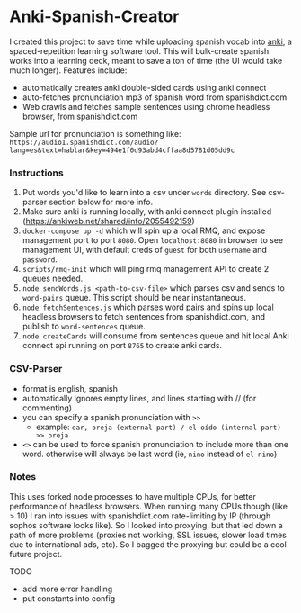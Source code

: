 # Anki-Spanish-Creator

I created this project to save time while uploading spanish vocab into [anki](https://apps.ankiweb.net/), a spaced-repetition learning software tool.  This will bulk-create spanish works into a learning deck, meant to save a ton of time (the UI would take much longer).  Features include:
  - automatically creates anki double-sided cards using anki connect
  - auto-fetches pronunciation mp3 of spanish word from spanishdict.com
  - Web crawls and fetches sample sentences using chrome headless browser, from spanishdict.com

Sample url for pronunciation is something like:  `https://audio1.spanishdict.com/audio?lang=es&text=hablar&key=494e1f0d93abd4cffaa8d5781d05dd9c`


### Instructions

1. Put words you'd like to learn into a csv under `words` directory.  See csv-parser section below for more info.
2. Make sure anki is running locally, with anki connect plugin installed (https://ankiweb.net/shared/info/2055492159)
3. `docker-compose up -d` which will spin up a local RMQ, and expose management port to port `8080`.  Open `localhost:8080` in browser to see management UI, with default creds of `guest` for both `username` and `password`.
4. `scripts/rmq-init` which will ping rmq management API to create 2 queues needed.
5. `node sendWords.js <path-to-csv-file>` which parses csv and sends to `word-pairs` queue.  This script should be near instantaneous.
6. `node fetchSentences.js` which parses word pairs and spins up local headless browsers to fetch sentences from spanishdict.com, and publish to `word-sentences` queue.
7. `node createCards` will consume from sentences queue and hit local Anki connect api running on port `8765` to create anki cards.


### CSV-Parser

- format is english, spanish
- automatically ignores empty lines, and lines starting with // (for commenting)
- you can specify a spanish pronunciation with `>>`
  - example:  `ear, oreja (external part) / el oído (internal part) >> oreja`
- `<>` can be used to force spanish pronunciation to include more than one word.  otherwise will always be last word (ie, `nino` instead of `el nino`)


### Notes

This uses forked node processes to have multiple CPUs, for better performance of headless browsers.  When running many CPUs though (like > 10) I ran into issues with spanishdict.com rate-limiting by IP (through sophos software looks like).  So I looked into proxying, but that led down a path of more problems (proxies not working, SSL issues, slower load times due to international ads, etc).  So I bagged the proxying but could be a cool future project.


TODO

- add more error handling
- put constants into config